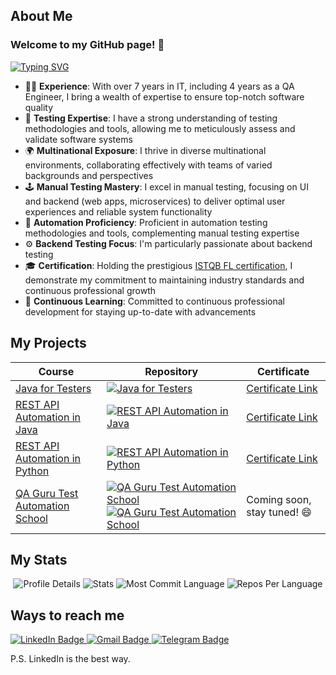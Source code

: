 ## About Me
### Welcome to my GitHub page! 👋
[![Typing SVG](https://readme-typing-svg.herokuapp.com?color=%23FF00FF&lines=I%60m+QA+Engineer)](https://git.io/typing-svg)
- 👩‍💼 **Experience**: With over 7 years in IT, including 4 years as a QA Engineer, I bring a wealth of expertise to ensure top-notch software quality
- 🧪 **Testing Expertise**: I have a strong understanding of testing methodologies and tools, allowing me to meticulously assess and validate software systems
- 🌍 **Multinational Exposure**: I thrive in diverse multinational environments, collaborating effectively with teams of varied backgrounds and perspectives
- 🕹️ **Manual Testing Mastery**: I excel in manual testing, focusing on UI and backend (web apps, microservices) to deliver optimal user experiences and reliable system functionality
- 🤖 **Automation Proficiency**: Proficient in automation testing methodologies and tools, complementing manual testing expertise
- ⚙️ **Backend Testing Focus**: I'm particularly passionate about backend testing
- 🎓 **Certification**: Holding the prestigious [ISTQB FL certification](https://www.gasq.org/ru/registration/expert/26b9327b-cd72-43d6-b180-2b6a7c1206f8.html), I demonstrate my commitment to maintaining industry standards and continuous professional growth
- 🌱 **Continuous Learning**: Committed to continuous professional development for staying up-to-date with advancements

## My Projects
| Course                                                                          | Repository                                                                                                                                                                                                                                                                                                                                                                                                                                                | Certificate                                                            |
|---------------------------------------------------------------------------------|-----------------------------------------------------------------------------------------------------------------------------------------------------------------------------------------------------------------------------------------------------------------------------------------------------------------------------------------------------------------------------------------------------------------------------------------------------------|------------------------------------------------------------------------|
| [Java for Testers](https://software-testing.ru/edu/3-online/1-java-for-testers) | [![Java for Testers](https://github-readme-stats.vercel.app/api/pin/?username=shinkai-tester&repo=java_pft&bg_color=DEG,FFA05F,FFCD5F)](https://github.com/shinkai-tester/java_pft)                                                                                                                                                                                                                                                                       | [Certificate Link](http://cert.software-testing.ru/302623028432339468) |
| [REST API Automation in Java](https://www.learnqa.ru/java_api)                  | [![REST API Automation in Java](https://github-readme-stats.vercel.app/api/pin/?username=shinkai-tester&repo=LearnQA_JavaAPI&bg_color=DEG,00C9FF,92FE9D)](https://github.com/shinkai-tester/LearnQA_JavaAPI)                                                                                                                                                                                                                                              | [Certificate Link](http://cert.software-testing.ru/353311500907053657) |
| [REST API Automation in Python](https://www.learnqa.ru/python_api)              | [![REST API Automation in Python](https://github-readme-stats.vercel.app/api/pin/?username=shinkai-tester&repo=LearnQA_PythonAPI&bg_color=DEG,FAD961,F76B1C)](https://github.com/shinkai-tester/LearnQA_PythonAPI)                                                                                                                                                                                                                                        | [Certificate Link](http://cert.software-testing.ru/312404374759408201) |
| [QA Guru Test Automation School](https://qa.guru/)                              | [![QA Guru Test Automation School](https://github-readme-stats.vercel.app/api/pin/?username=shinkai-tester&repo=luma-ui-tests-project&bg_color=DEG,FBD3E9,BE81F7)](https://github.com/shinkai-tester/luma-ui-tests-project) [![QA Guru Test Automation School](https://github-readme-stats.vercel.app/api/pin/?username=shinkai-tester&repo=shop-api-tests-project&bg_color=DEG,C7E5D1,00CECB)](https://github.com/shinkai-tester/shop-api-tests-project) | Coming soon, stay tuned! 😄                                            |


## My Stats
<p align="center">
  <img src="https://github-profile-summary-cards.vercel.app/api/cards/profile-details?username=shinkai-tester&theme=tokyonight" alt="Profile Details">
  <img src="https://github-profile-summary-cards.vercel.app/api/cards/stats?username=shinkai-tester&theme=tokyonight" alt="Stats">
  <img src="https://github-profile-summary-cards.vercel.app/api/cards/most-commit-language?username=shinkai-tester&theme=tokyonight" alt="Most Commit Language">
  <img src="https://github-profile-summary-cards.vercel.app/api/cards/repos-per-language?username=shinkai-tester&theme=tokyonight" alt="Repos Per Language">
</p>


## Ways to reach me
  <a href="https://www.linkedin.com/in/alexandra-klimantova">
    <img src="https://img.shields.io/badge/LinkedIn-blue?style=for-the-badge&logo=linkedin&logoColor=white" alt="LinkedIn Badge">
  </a>
   <a href="mailto:alexandra.klimantowa@gmail.com">
    <img src="https://img.shields.io/badge/Gmail-red?style=for-the-badge&logo=gmail&logoColor=white" alt="Gmail Badge"/>
  </a>
  <a href="https://t.me/alin_laegnor">
    <img src="https://img.shields.io/badge/Telegram-blue?style=for-the-badge&logo=telegram&logoColor=white" alt="Telegram Badge"/>
  </a>

P.S. LinkedIn is the best way.